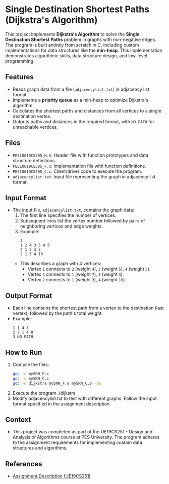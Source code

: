 # Single Destination Shortest Paths (Dijkstra's Algorithm)

This project implements **Dijkstra's Algorithm** to solve the **Single Destination Shortest Paths** problem in graphs with non-negative edges. The program is built entirely from scratch in C, including custom implementations for data structures like the **min-heap**. This implementation demonstrates algorithmic skills, data structure design, and low-level programming.

## Features
- Reads graph data from a file (`adjacencylist.txt`) in adjacency list format.
- Implements a **priority queue** as a min-heap to optimize Dijkstra's algorithm.
- Calculates the shortest paths and distances from all vertices to a single destination vertex.
- Outputs paths and distances in the required format, with `NO PATH` for unreachable vertices.

## Files
- `PES1UG19CS305_H.h`: Header file with function prototypes and data structure definitions.
- `PES1UG19CS305_F.c`: Implementation file with function definitions.
- `PES1UG19CS305_C.c`: Client/driver code to execute the program.
- `adjacencylist.txt`: Input file representing the graph in adjacency list format.

## Input Format
- The input file, `adjacencylist.txt`, contains the graph data:
  1. The first line specifies the number of vertices.
  2. Subsequent lines list the vertex number followed by pairs of neighboring vertices and edge weights.
  3. Example:
     ```plaintext
     4
     1 2 4 3 5 4 5
     4 1 7 3 3
     2 1 3 4 10
     ```
  - This describes a graph with 4 vertices:
    - Vertex `1` connects to `2` (weight `4`), `3` (weight `5`), `4` (weight `5`).
    - Vertex `4` connects to `1` (weight `7`), `3` (weight `3`).
    - Vertex `2` connects to `1` (weight `3`), `4` (weight `10`).

## Output Format
- Each line contains the shortest path from a vertex to the destination (last vertex), followed by the path's total weight.
- Example:
  ```plaintext
  1 1 4 5
  2 2 1 4 8
  3 NO PATH
  ```

## How to Run
1. Compile the files:
   ```bash
   gcc -c mySRN_F.c
   gcc -c mySRN_C.c
   gcc -o dijkstra mySRN_F.o mySRN_C.o -lm
   ```
2. Execute the program
    ./dijkstra
3. Modify adjacencylist.txt to test with different graphs. Follow the input format specified in the assignment description.

## Context
- This project was completed as part of the UE19CS251 - Design and Analysis of Algorithms course at PES University. The program adheres to the assignment requirements for implementing custom data structures and algorithms.

## References
- [Assignment Description (UE19CS251)](UE19CS251_DAA_Assignment_II.pdf)